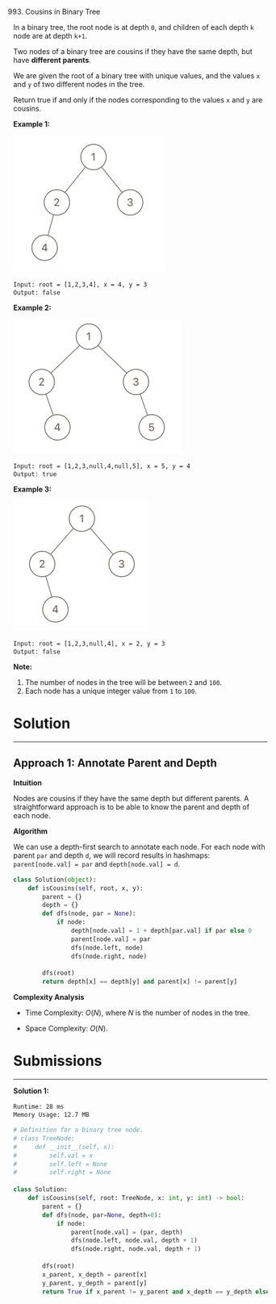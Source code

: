 993. Cousins in Binary Tree

In a binary tree, the root node is at depth `0`, and children of each depth `k` node are at depth `k+1`.

Two nodes of a binary tree are cousins if they have the same depth, but have **different parents**.

We are given the root of a binary tree with unique values, and the values `x` and `y` of two different nodes in the tree.

Return true if and only if the nodes corresponding to the values `x` and `y` are cousins.

 

**Example 1:**

![993_q1248-01.png](img/993_q1248-01.png)
```
Input: root = [1,2,3,4], x = 4, y = 3
Output: false
```

**Example 2:**

![993_q1248-02.png](img/993_q1248-02.png)
```
Input: root = [1,2,3,null,4,null,5], x = 5, y = 4
Output: true
```

**Example 3:**

![993_q1248-03.png](img/993_q1248-03.png)
```
Input: root = [1,2,3,null,4], x = 2, y = 3
Output: false
```

**Note:**

1. The number of nodes in the tree will be between `2` and `100`.
1. Each node has a unique integer value from `1` to `100`.

# Solution
---
## Approach 1: Annotate Parent and Depth
**Intuition**

Nodes are cousins if they have the same depth but different parents. A straightforward approach is to be able to know the parent and depth of each node.

**Algorithm**

We can use a depth-first search to annotate each node. For each node with parent `par` and depth `d`, we will record results in hashmaps: `parent[node.val] = par` and `depth[node.val] = d`.

```python
class Solution(object):
    def isCousins(self, root, x, y):
        parent = {}
        depth = {}
        def dfs(node, par = None):
            if node:
                depth[node.val] = 1 + depth[par.val] if par else 0
                parent[node.val] = par
                dfs(node.left, node)
                dfs(node.right, node)

        dfs(root)
        return depth[x] == depth[y] and parent[x] != parent[y]
```

**Complexity Analysis**

* Time Complexity: $O(N)$, where $N$ is the number of nodes in the tree.

* Space Complexity: $O(N)$.

# Submissions
---
**Solution 1:**
```
Runtime: 28 ms
Memory Usage: 12.7 MB
```
```python
# Definition for a binary tree node.
# class TreeNode:
#     def __init__(self, x):
#         self.val = x
#         self.left = None
#         self.right = None

class Solution:
    def isCousins(self, root: TreeNode, x: int, y: int) -> bool:
        parent = {}
        def dfs(node, par=None, depth=0):
            if node:
                parent[node.val] = (par, depth)
                dfs(node.left, node.val, depth + 1)
                dfs(node.right, node.val, depth + 1)
                
        dfs(root)
        x_parent, x_depth = parent[x]
        y_parent, y_depth = parent[y]
        return True if x_parent != y_parent and x_depth == y_depth else False 
```